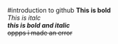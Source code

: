 #introduction to github
**This is bold**\
*This is italc*\
***this is bold and italic***\
~~oppps i made an error~~
